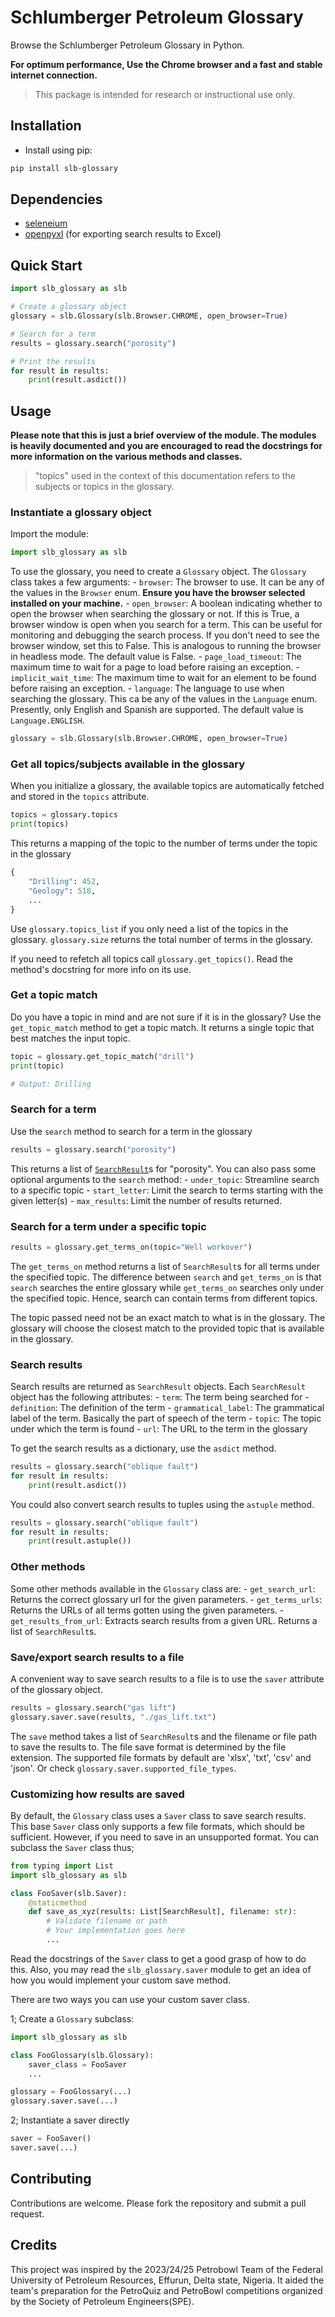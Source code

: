 # Schlumberger Petroleum Glossary

Browse the Schlumberger Petroleum Glossary in Python.

**For optimum performance, Use the Chrome browser and a fast and stable internet connection.**

> This package is intended for research or instructional use only.

## Installation

* Install using pip:

```bash
pip install slb-glossary
```

## Dependencies

* [seleneium](https://pypi.org/project/selenium/)
* [openpyxl](https://pypi.org/project/openpyxl/) (for exporting search results to Excel)

## Quick Start

```python
import slb_glossary as slb

# Create a glossary object
glossary = slb.Glossary(slb.Browser.CHROME, open_browser=True)

# Search for a term
results = glossary.search("porosity")

# Print the results
for result in results:
    print(result.asdict())
```

## Usage

**Please note that this is just a brief overview of the module. The modules is heavily documented and you are encouraged to read the docstrings for more information on the various methods and classes.**

> "topics" used in the context of this documentation refers to the subjects or topics in the glossary.

### Instantiate a glossary object

Import the module:

```python
import slb_glossary as slb
```

To use the glossary, you need to create a `Glossary` object. The `Glossary` class takes a few arguments:
    - `browser`: The browser to use. It can be any of the values in the `Browser` enum.
    **Ensure you have the browser selected installed on your machine.**
    - `open_browser`: A boolean indicating whether to open the browser when searching the glossary or not.
    If this is True, a browser window is open when you search for a term. This can be useful for monitoring
    and debugging the search process. If you don't need to see the browser window, set this to False.
    This is analogous to running the browser in headless mode. The default value is False.
    - `page_load_timeout`: The maximum time to wait for a page to load before raising an exception.
    - `implicit_wait_time`: The maximum time to wait for an element to be found before raising an exception.
    - `language`: The language to use when searching the glossary. This ca be any of the values in the `Language` enum.
    Presently, only English and Spanish are supported. The default value is `Language.ENGLISH`.

```python
glossary = slb.Glossary(slb.Browser.CHROME, open_browser=True)
```

### Get all topics/subjects available in the glossary

When you initialize a glossary, the available topics are automatically fetched and stored in the `topics` attribute.

```python
topics = glossary.topics
print(topics)
```

This returns a mapping of the topic to the number of terms under the topic in the glossary

```python
{
    "Drilling": 452,
    "Geology": 518,
    ...
}
```

Use `glossary.topics_list` if you only need a list of the topics in the glossary. `glossary.size` returns the total number of terms in the glossary.

If you need to refetch all topics call `glossary.get_topics()`. Read the method's docstring for more info on its use.

### Get a topic match

Do you have a topic in mind and are not sure if it is in the glossary? Use the `get_topic_match` method to get a topic match. It returns a single topic that best matches the input topic.

```python
topic = glossary.get_topic_match("drill")
print(topic)

# Output: Drilling
```

### Search for a term

Use the `search` method to search for a term in the glossary

```python
results = glossary.search("porosity")
```

This returns a list of [`SearchResult`](#search-results)s for "porosity". You can also pass some optional arguments to the `search` method:
    - `under_topic`: Streamline search to a specific topic
    - `start_letter`: Limit the search to terms starting with the given letter(s)
    - `max_results`: Limit the number of results returned.

### Search for a term under a specific topic

```python
results = glossary.get_terms_on(topic="Well workover")
```

The `get_terms_on` method returns a list of `SearchResult`s for all terms under the specified topic.
The difference between `search` and `get_terms_on` is that `search` searches the entire glossary while `get_terms_on` searches only under the specified topic. Hence, search can contain terms from different topics.

The topic passed need not be an exact match to what is in the glossary. The glossary will choose the closest match to the provided topic that is available in the glossary.

### Search results

Search results are returned as `SearchResult` objects. Each `SearchResult` object has the following attributes:
    - `term`: The term being searched for
    - `definition`: The definition of the term
    - `grammatical_label`: The grammatical label of the term. Basically the part of speech of the term
    - `topic`: The topic under which the term is found
    - `url`: The URL to the term in the glossary

To get the search results as a dictionary, use the `asdict` method.

```python
results = glossary.search("oblique fault")
for result in results:
    print(result.asdict())
```

You could also convert search results to tuples using the `astuple` method.

```python
results = glossary.search("oblique fault")
for result in results:
    print(result.astuple())
```

### Other methods

Some other methods available in the `Glossary` class are:
    - `get_search_url`: Returns the correct glossary url for the given parameters.
    - `get_terms_urls`: Returns the URLs of all terms gotten using the given parameters.
    - `get_results_from_url`: Extracts search results from a given URL. Returns a list of `SearchResult`s.

### Save/export search results to a file

A convenient way to save search results to a file is to use the `saver` attribute of the glossary object.

```python
results = glossary.search("gas lift")
glossary.saver.save(results, "./gas_lift.txt")
```

The `save` method takes a list of `SearchResult`s and the filename or file path to save the results to. The file save format is determined by the file extension. The supported file formats by default are 'xlsx', 'txt', 'csv' and 'json'.
Or check `glossary.saver.supported_file_types`.

### Customizing how results are saved

By default, the `Glossary` class uses a `Saver` class to save search results. This base `Saver` class only supports a few file formats, which should be sufficient. However, if you need to save in an unsupported format. You can subclass the `Saver` class thus;

```python
from typing import List
import slb_glossary as slb

class FooSaver(slb.Saver):
    @staticmethod
    def save_as_xyz(results: List[SearchResult], filename: str):
        # Validate filename or path 
        # Your implementation goes here
        ...
```

Read the docstrings of the `Saver` class to get a good grasp of how to do this. Also, you may read the `slb_glossary.saver` module to get an idea of how you would implement your custom save method.

There are two ways you can use your custom saver class.

1; Create a `Glossary` subclass:

```python
import slb_glossary as slb

class FooGlossary(slb.Glossary):
    saver_class = FooSaver
    ...

glossary = FooGlossary(...)
glossary.saver.save(...)
```

2; Instantiate a saver directly

```python
saver = FooSaver()
saver.save(...)
```

## Contributing

Contributions are welcome. Please fork the repository and submit a pull request.

## Credits

This project was inspired by the 2023/24/25 Petrobowl Team of the Federal University of Petroleum Resources, Effurun, Delta state, Nigeria. It aided the team's preparation for the PetroQuiz and PetroBowl competitions organized by the Society of Petroleum Engineers(SPE).
